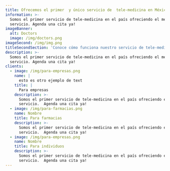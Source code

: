 ```yaml
---
title: Ofrecemos el primer  y único servicio de  tele-medicina en México
information: >-
  Somos el primer servicio de tele-medicina en el país ofreciendo el mejor
  servicio. Agenda una cita ya!
imageBanner:
  alt: Doctors
  image: /img/doctors.png
imageSecond: /img/img.png
titleSecondSection: 'Conoce cómo funciona nuestro servicio de tele-medicina '
description: >-
  Somos el primer servicio de tele-medicina en el país ofreciendo el mejor
  servicio. Agenda una cita ya!
clients:
  - image: /img/para-empresas.png
    name: |
      esto es otro ejemplo de text
    title: |
      Para empresas
    description: >-
      Somos el primer servicio de tele-medicina en el país ofreciendo el mejor
      servicio.  Agenda una cita ya!
  - image: /img/para-farmacias.png
    name: Nombre
    title: Para farmacias
    description: >-
      Somos el primer servicio de tele-medicina en el país ofreciendo el mejor
      servicio.  Agenda una cita ya!
  - image: /img/para-empresas.png
    name: Nombre
    title: Para individuos
    description: >-
      Somos el primer servicio de tele-medicina en el país ofreciendo el mejor
      servicio.  Agenda una cita ya!
---
```


